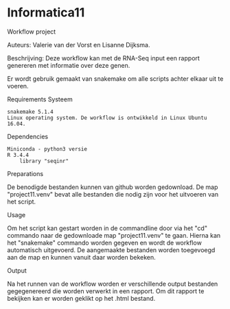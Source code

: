 # Informatica11
Workflow project

Auteurs:
Valerie van der Vorst en Lisanne Dijksma.

Beschrijving:
Deze workflow kan met de RNA-Seq input een rapport genereren met informatie over deze genen. 

Er wordt gebruik gemaakt van snakemake om alle scripts achter elkaar uit te voeren. 


Requirements
Systeem

    snakemake 5.1.4
    Linux operating system. De workflow is ontwikkeld in Linux Ubuntu 16.04. 

Dependencies

    
    Miniconda - python3 versie
    R 3.4.4
        library "seqinr"

Preparations

De benodigde bestanden kunnen van github worden gedownload. De map "project11.venv" bevat alle bestanden die nodig zijn voor het uitvoeren van het script. 

Usage

Om het script kan gestart worden in de commandline door via het "cd" commando naar de gedownloade map "project11.venv" te gaan. Hierna kan het "snakemake" commando worden gegeven en wordt de workflow automatisch uitgevoerd. De aangemaakte bestanden worden toegevoegd aan de map en kunnen vanuit daar worden bekeken. 

Output

Na het runnen van de workflow worden er verschillende output bestanden gegegenereerd die worden verwerkt in een rapport. Om dit rapport te bekijken kan er worden geklikt op het .html bestand. 
